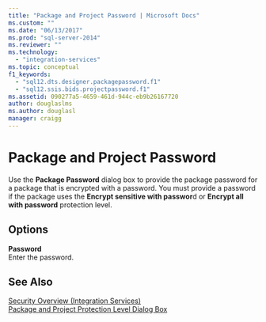 ```yaml
---
title: "Package and Project Password | Microsoft Docs"
ms.custom: ""
ms.date: "06/13/2017"
ms.prod: "sql-server-2014"
ms.reviewer: ""
ms.technology: 
  - "integration-services"
ms.topic: conceptual
f1_keywords: 
  - "sql12.dts.designer.packagepassword.f1"
  - "sql12.ssis.bids.projectpassword.f1"
ms.assetid: 090277a5-4659-461d-944c-eb9b26167720
author: douglaslms
ms.author: douglasl
manager: craigg
---
```

# Package and Project Password
  Use the **Package Password** dialog box to provide the package password for a package that is encrypted with a password. You must provide a password if the package uses the **Encrypt sensitive with passwor**d or **Encrypt all with password** protection level.  
  
## Options  
 **Password**  
 Enter the password.  
  
## See Also  
 [Security Overview &#40;Integration Services&#41;](security/security-overview-integration-services.md)   
 [Package and Project Protection Level Dialog Box](../../2014/integration-services/package-and-project-protection-level-dialog-box.md)  
  
  
